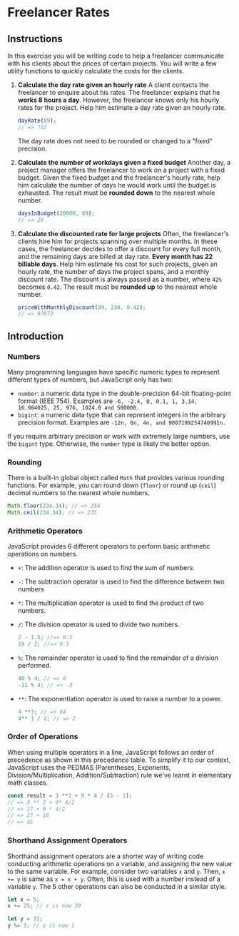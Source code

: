 # Freelancer Rates

## Instructions

In this exercise you will be writing code to help a freelancer communicate with his clients about the prices of certain projects. You will write a few utility functions to quickly calculate the costs for the clients.

1. **Calculate the day rate given an hourly rate**
    A client contacts the freelancer to enquire about his rates. The freelancer explains that he **works 8 hours a day**. However, the freelancer knows only his hourly rates for the project. Help him estimate a day rate given an hourly rate.

    ```javascript
    dayRate(89);
    // => 712
    ```

    The day rate does not need to be rounded or changed to a "fixed" precision.

2. **Calculate the number of workdays given a fixed budget**
    Another day, a project manager offers the freelancer to work on a project with a fixed budget. Given the fixed budget and the freelancer's hourly rate, help him calculate the number of days he would work until the budget is exhausted. The result must be **rounded down** to the nearest whole number.

    ```javascript
    daysInBudget(20000, 89);
    // => 28
    ```

3. **Calculate the discounted rate for large projects**
    Often, the freelancer's clients hire him for projects spanning over multiple months. In these cases, the freelancer decides to offer a discount for every full month, and the remaining days are billed at day rate. **Every month has 22 billable days**. Help him estimate his cost for such projects, given an hourly rate, the number of days the project spans, and a monthly discount rate. The discount is always passed as a number, where ``42%`` becomes ``0.42``. The result must be **rounded up** to the nearest whole number.

    ```javascript
    priceWithMonthlyDiscount(89, 230, 0.42);
    // => 97972
    ```

## Introduction

### Numbers

Many programming languages have specific numeric types to represent different types of numbers, but JavaScript only has two:

- ``number``: a numeric data type in the double-precision 64-bit floating-point format (IEEE 754). Examples are ``-6, -2.4, 0, 0.1, 1, 3.14, 16.984025, 25, 976, 1024.0 and 500000.``
- ``bigint``: a numeric data type that can represent integers in the arbitrary precision format. Examples are ``-12n, 0n, 4n, and 9007199254740991n.``

If you require arbitrary precision or work with extremely large numbers, use the ``bigint`` type. Otherwise, the ``number`` type is likely the better option.

### Rounding

There is a built-in global object called ``Math`` that provides various rounding functions. For example, you can round down (``floor``) or round up (``ceil``) decimal numbers to the nearest whole numbers.

```javascript
Math.floor(234.34); // => 234
Math.ceil(234.34); // => 235
```

### Arithmetic Operators

JavaScript provides 6 different operators to perform basic arithmetic operations on numbers.

- ``+``: The addition operator is used to find the sum of numbers.
- ``-``: The subtraction operator is used to find the difference between two numbers
- ``*``: The multiplication operator is used to find the product of two numbers.
- ``/``: The division operator is used to divide two numbers.

    ```javascript
    2 - 1.5; //=> 0.5
    19 / 2; //=> 9.5
    ```

- ``%``: The remainder operator is used to find the remainder of a division performed.

    ```javascript
    40 % 4; // => 0
    -11 % 4; // => -3
    ```

- ``**``: The exponentiation operator is used to raise a number to a power.

    ```javascript
    4 **3; // => 64
    4** 1 / 2; // => 2
    ```

### Order of Operations

When using multiple operators in a line, JavaScript follows an order of precedence as shown in this precedence table. To simplify it to our context, JavaScript uses the PEDMAS (Parentheses, Exponents, Division/Multiplication, Addition/Subtraction) rule we've learnt in elementary math classes.

```javascript
const result = 3 **3 + 9 * 4 / (3 - 1);
// => 3 ** 3 + 9* 4/2
// => 27 + 9 * 4/2
// => 27 + 18
// => 45
```

### Shorthand Assignment Operators

Shorthand assignment operators are a shorter way of writing code conducting arithmetic operations on a variable, and assigning the new value to the same variable. For example, consider two variables ``x`` and ``y``. Then, ``x += y`` is same as ``x = x + y``. Often, this is used with a number instead of a variable ``y``. The 5 other operations can also be conducted in a similar style.

```javascript
let x = 5;
x += 25; // x is now 30

let y = 31;
y %= 3; // y is now 1
```
